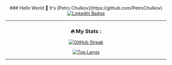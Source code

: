 <div id="header" align="center">
  ### Hello World 👋 It's [Petro Chulkov](https://github.com/PetroChulkov)
</div>

<div id="header" align="center">
<!--   <img src="https://media.giphy.com/media/M9gbBd9nbDrOTu1Mqx/giphy.gif" width="100"/> -->
  <div id="badges">
    <a href="https://www.linkedin.com/in/petro-chulkov/">
      <img src="https://img.shields.io/badge/LinkedIn-blue?style=for-the-badge&logo=linkedin&logoColor=white" alt="LinkedIn Badge"/>
    </a>
</div>


---

### :fire: My Stats :
[![GitHub Streak](http://github-readme-streak-stats.herokuapp.com?user=PetroChulkov&theme=dark&background=000000)](https://git.io/streak-stats)

[![Top Langs](https://github-readme-stats.vercel.app/api/top-langs/?username=PetroChulkov&layout=compact&theme=vision-friendly-dark)](https://github.com/anuraghazra/github-readme-stats)

---








